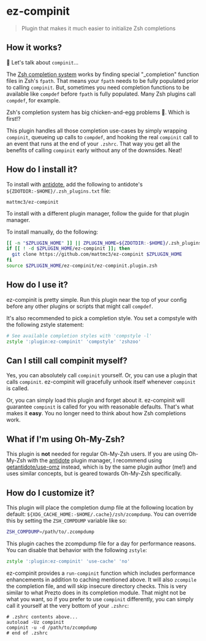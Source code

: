 # ez-compinit

> Plugin that makes it much easier to initialize Zsh completions

## How it works?

:hatching_chick: Let's talk about `compinit`...

The [Zsh completion system][zsh-completion-system] works by finding special
"_completion" function files in Zsh's `fpath`. That means your `fpath` needs to be fully
populated prior to calling `compinit`. But, sometimes you need completion functions to
be available like `compdef` before `fpath` is fully populated. Many Zsh plugins call
`compdef`, for example.

Zsh's completion system has big chicken-and-egg problems :hatching_chick:. Which is first!?

This plugin handles all those completion use-cases by simply wrapping `compinit`,
queueing up calls to `compdef`, and hooking the real `compinit` call to an event
that runs at the end of your `.zshrc`. That way you get all the benefits of calling
`compinit` early without any of the downsides. Neat!

## How do I install it?

To install with [antidote], add the following to antidote's
`${ZDOTDIR:-$HOME}/.zsh_plugins.txt` file:

```
mattmc3/ez-compinit
```

To install with a different plugin manager, follow the guide for that plugin manager.

To install manually, do the following:

```zsh
[[ -n "$ZPLUGIN_HOME" ]] || ZPLUGIN_HOME=${ZDOTDIR:-$HOME}/.zsh_plugins
if [[ ! -d $ZPLUGIN_HOME/ez-compinit ]]; then
  git clone https://github.com/mattmc3/ez-compinit $ZPLUGIN_HOME
fi
source $ZPLUGIN_HOME/ez-compinit/ez-compinit.plugin.zsh
```

## How do I use it?

ez-compinit is pretty simple. Run this plugin near the top of your config before any
other plugins or scripts that might call `compdef`.

It's also recommended to pick a completion style. You set a compstyle with the following
zstyle statement:

```zsh
# See available completion styles with 'compstyle -l'
zstyle ':plugin:ez-compinit' 'compstyle' 'zshzoo'
```

## Can I still call compinit myself?

Yes, you can absolutely call `compinit` yourself. Or, you can use a plugin that calls
`compinit`. ez-compinit will gracefully unhook itself whenever `compinit` is called.

Or, you can simply load this plugin and forget about it. ez-compinit will guarantee
`compinit` is called for you with reasonable defaults. That's what makes it **easy**.
You no longer need to think about how Zsh completions work.

## What if I'm using Oh-My-Zsh?

This plugin is **not** needed for regular Oh-My-Zsh users. If you are using Oh-My-Zsh
with the [antidote] plugin manager, I recommend using [getantidote/use-omz][use-omz]
instead, which is by the same plugin author (me!) and uses similar concepts, but is
geared towards Oh-My-Zsh specifically.

## How do I customize it?

This plugin will place the completion dump file at the following location by default:
`${XDG_CACHE_HOME:-$HOME/.cache}/zsh/zcompdump`. You can override this by setting
the `ZSH_COMPDUMP` variable like so:

```zsh
ZSH_COMPDUMP=/path/to/.zcompdump
```

This plugin caches the zcompdump file for a day for performance reasons. You can disable
that behavior with the following `zstyle`:

```zsh
zstyle ':plugin:ez-compinit' 'use-cache' 'no'
```

ez-compinit provides a `run-compinit` function which includes performance enhancements
in addition to caching mentioned above. It will also `zcompile` the completion file, and
will skip insecure directory checks. This is very similar to what Prezto does in its
completion module. That might not be what you want, so if you prefer to use `compinit`
differently, you can simply call it yourself at the very bottom of your `.zshrc`:

```
# .zshrc contents above...
autoload -Uz compinit
compinit -u -d /path/to/zcompdump
# end of .zshrc
```

[antidote]: https://getantidote.github.io
[use-omz]: https://github.com/getantidote/use-omz
[zsh-completion-system]: https://zsh.sourceforge.io/Doc/Release/Completion-System.html#index-completion-system
